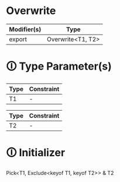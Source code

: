 # Overwrite

| Modifier(s)                            | Type                     |
|----------------------------------------|--------------------------|
| export | Overwrite&lt;T1, T2&gt; |

# &#128712; Type Parameter(s)

| Type | Constraint |
| ---- | ---------- |
| T1   | -          |

| Type | Constraint |
| ---- | ---------- |
| T2   | -          |

# &#128712; Initializer

Pick<T1, Exclude<keyof T1, keyof T2>> & T2